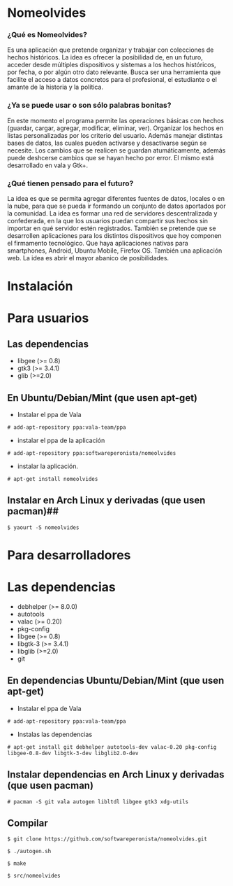 Nomeolvides
===========

### ¿Qué es Nomeolvides? ###

Es una aplicación que pretende organizar y trabajar con colecciones de hechos históricos. La idea es ofrecer la posibilidad de, en un futuro, acceder desde múltiples dispositivos y sistemas a los hechos históricos, por fecha, o por algún otro dato relevante. Busca ser una herramienta que facilite el acceso a datos concretos para el profesional, el estudiante o el amante de la historia y la política.

### ¿Ya se puede usar o son sólo palabras bonitas? ###

En este momento el programa permite las operaciones básicas con hechos (guardar, cargar, agregar, modificar, eliminar, ver). Organizar los hechos en listas personalizadas por los criterio del usuario. Además manejar distintas bases de datos, las cuales pueden activarse y desactivarse según se necesite. Los cambios que se realicen se guardan atumáticamente, además puede deshcerse cambios que se hayan hecho por error. El mismo está desarrollado en vala y Gtk+.

### ¿Qué tienen pensado para el futuro? ###

La idea es que se permita agregar diferentes fuentes de datos, locales o en la nube, para que se pueda ir formando un conjunto de datos aportados por la comunidad. La idea es formar una red de servidores descentralizada y confederada, en la que los usuarios puedan compartir sus hechos sin importar en qué servidor estén registrados. También se pretende que se desarrollen aplicaciones para los distintos dispositivos que hoy componen el firmamento tecnológico. Que haya aplicaciones nativas para smartphones, Android, Ubuntu Mobile, Firefox OS. También una aplicación web. La idea es abrir el mayor abanico de posibilidades.

Instalación
============

# Para usuarios #

## Las dependencias ##

* libgee (>= 0.8)
* gtk3  (>= 3.4.1)
* glib (>=2.0)


## En Ubuntu/Debian/Mint (que usen apt-get) ##
 
* Instalar el ppa de Vala

```# add-apt-repository ppa:vala-team/ppa```

* instalar el ppa de la aplicación

```# add-apt-repository ppa:softwareperonista/nomeolvides```

* instalar la aplicación. 

```# apt-get install nomeolvides```


## Instalar en Arch Linux y derivadas (que usen pacman)##

```$ yaourt -S nomeolvides```

# Para desarrolladores #

# Las dependencias #
* debhelper (>= 8.0.0)
* autotools 
* valac (>= 0.20) 
* pkg-config 
* libgee (>= 0.8)
* libgtk-3  (>= 3.4.1)
* libglib (>=2.0)
* git

## En dependencias Ubuntu/Debian/Mint (que usen apt-get) ##

* Instalar el ppa de Vala

```# add-apt-repository ppa:vala-team/ppa```

* Instalas las dependencias 

```# apt-get install git debhelper autotools-dev valac-0.20 pkg-config libgee-0.8-dev libgtk-3-dev libglib2.0-dev```

## Instalar dependencias en Arch Linux y derivadas (que usen pacman) ##

```# pacman -S git vala autogen libltdl libgee gtk3 xdg-utils```

## Compilar ##

```$ git clone https://github.com/softwareperonista/nomeolvides.git```

```$ ./autogen.sh ```

```$ make ```

```$ src/nomeolvides ```
